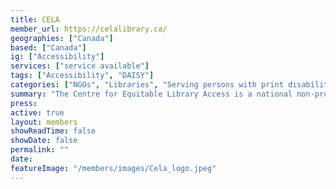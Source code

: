 ```yaml
---
title: CELA
member_url: https://celalibrary.ca/
geographies: ["Canada"]
based: ["Canada"]
ig: ["Accessibility"] 
services: ["service available"] 
tags: ["Accessibility", "DAISY"]
categories: ["NGOs", "Libraries", "Serving persons with print disabilities"]
summary: "The Centre for Equitable Library Access is a national non-profit organisation established by Canadian public libraries to champion the fundamental right of Canadians with print disabilities to access media and reading materials in the format of their choice."
press:
active: true
layout: members
showReadTime: false
showDate: false
permalink: ""
date: 
featureImage: "/members/images/Cela_logo.jpeg"
---
```

